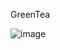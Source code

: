 GreenTea

![image](https://github.com/Knetterpie/Knetterpie/assets/104501689/865e4594-4490-404f-a6bb-03828eb6429d)



<!---
Knetterpie/Knetterpie is a ✨ special ✨ repository because its `README.md` (this file) appears on your GitHub profile.
You can click the Preview link to take a look at your changes.
--->
